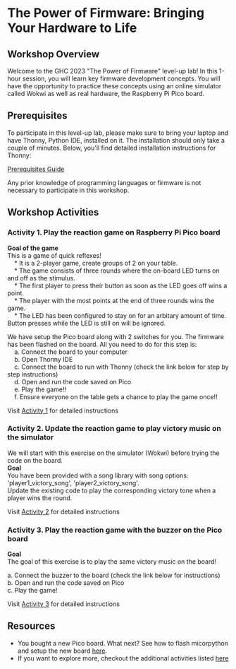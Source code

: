 # The Power of Firmware: Bringing Your Hardware to Life

## Workshop Overview
Welcome to the GHC 2023 "The Power of Firmware" level-up lab! In this 1-hour session, you will learn key firmware development concepts. You will have the opportunity to practice these concepts using an online simulator called Wokwi as well as real hardware, the Raspberry Pi Pico board.

## Prerequisites
To participate in this level-up lab, please make sure to bring your laptop and have Thonny, Python IDE, installed on it. The installation should only take a couple of minutes. Below, you'll find detailed installation instructions for Thonny:

[Prerequisites Guide](https://github.com/GHCFW/LevelUpLab2023/blob/main/Prerequisites.md)

Any prior knowledge of programming languages or firmware is not necessary to participate in this workshop.

## Workshop Activities

### **Activity 1. Play the reaction game on Raspberry Pi Pico board <br>**
   **Goal of the game**<br>
   This is a game of quick reflexes! <br>
    &nbsp; &nbsp; * It is a 2-player game, create groups of 2 on your table. <br>
    &nbsp; &nbsp; * The game consists of three rounds where the on-board LED turns on and off as the stimulus. <br>
    &nbsp; &nbsp; * The first player to press their button as soon as the LED goes off wins a point. <br>
    &nbsp; &nbsp; * The player with the most points at the end of three rounds wins the game. <br>
    &nbsp; &nbsp; * The LED has been configured to stay on for an arbitary amount of time. Button presses while the LED is still on will be ignored. <br>

   We have setup the Pico board along with 2 switches for you. The firmware has been flashed on the board. All you need to do for this step is: <br>
     &nbsp; &nbsp; a. Connect the board to your computer <br>
     &nbsp; &nbsp; b. Open Thonny IDE <br>
     &nbsp; &nbsp; c. Connect the board to run with Thonny (check the link below for step by step instructions) <br>
     &nbsp; &nbsp; d. Open and run the code saved on Pico <br>
     &nbsp; &nbsp; e. Play the game!! <br>
     &nbsp; &nbsp; f. Ensure everyone on the table gets a chance to play the game once!! <br>

   Visit [Activity 1](https://github.com/GHCFW/LevelUpLab2023/blob/main/Activity_1.md) for detailed instructions
   
### **Activity 2. Update the reaction game to play victory music on the simulator <br>**
   We will start with this exercise on the simulator (Wokwi) before trying the code on the board. <br>
   **Goal** <br>
   You have been provided with a song library with song options: 'player1_victory_song', 'player2_victory_song'. <br>
   Update the existing code to play the corresponding victory tone when a player wins the round. <br>

   Visit [Activity 2](https://github.com/GHCFW/LevelUpLab2023/blob/main/Activity_2.md) for detailed instructions

### **Activity 3. Play the reaction game with the buzzer on the Pico board <br>**
   **Goal** <br>
   The goal of this exercise is to play the same victory music on the board!

   a. Connect the buzzer to the board (check the link below for instructions) <br>
   b. Open and run the code saved on Pico <br>
   c. Play the game! <br>

   Visit [Activity 3](https://github.com/GHCFW/LevelUpLab2023/blob/main/Activity_3.md) for detailed instructions


## Resources

* You bought a new Pico board. What next? See how to flash micorpython and setup the new board [here](https://github.com/GHCFW/LevelUpLab2023/blob/main/Getting_started_on_pico.md).
* If you want to explore more, checkout the additional activities listed [here](https://github.com/GHCFW/LevelUpLab2023/blob/main/Additional_Activities.md)


